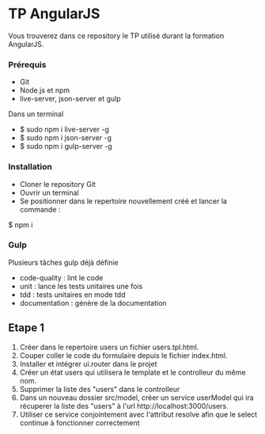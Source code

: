 # TP AngularJS

Vous trouverez dans ce repository le TP utilisé durant la formation AngularJS.

### Prérequis

* Git
* Node.js et npm
* live-server, json-server et gulp

Dans un terminal

* $ sudo npm i live-server -g
* $ sudo npm i json-server -g
* $ sudo npm i gulp-server -g


### Installation

* Cloner le repository Git
* Ouvrir un terminal
* Se positionner dans le repertoire nouvellement créé et lancer la commande :

$ npm i


### Gulp

Plusieurs tâches gulp déjà définie

* code-quality : lint le code
* unit : lance les tests unitaires une fois
* tdd : tests unitaires en mode tdd
* documentation : génère de la documentation


## Etape 1

1. Créer dans le repertoire users un fichier users.tpl.html.
2. Couper coller le code du formulaire depuis le fichier index.html.
3. Installer et intégrer ui.router dans le projet
4. Créer un état users qui utilisera le template et le controlleur du même nom.
5. Supprimer la liste des "users" dans le controlleur
6. Dans un nouveau dossier src/model, créer un service userModel qui ira récuperer la liste des "users" à l'url http://localhost:3000/users.
7. Utiliser ce service conjointement avec l'attribut resolve afin que le select continue à fonctionner correctement